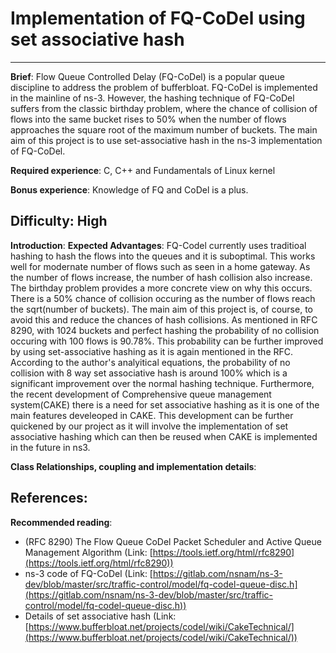 # Implementation of FQ-CoDel using set associative hash
---
**Brief**: Flow Queue Controlled Delay (FQ-CoDel) is a popular queue discipline to address the
problem of bufferbloat. FQ-CoDel is implemented in the mainline of ns-3. However, the
hashing technique of FQ-CoDel suffers from the classic birthday problem, where the chance
of collision of flows into the same bucket rises to 50% when the number of flows approaches
the square root of the maximum number of buckets. The main aim of this project is to use
set-associative hash in the ns-3 implementation of FQ-CoDel.

**Required experience**: C, C++ and Fundamentals of Linux kernel

**Bonus experience**: Knowledge of FQ and CoDel is a plus.

**Difficulty**: High
---
**Introduction**: 
**Expected Advantages**: FQ-Codel currently uses traditioal hashing to hash the flows into the queues and it is suboptimal. This works well for modernate number of flows such as seen in a home gateway. As the number of flows increase, the number of hash collision also increase. The birthday problem provides a more concrete view on why this occurs. There is a 50% chance of collision occuring as the number of flows reach the sqrt(number of buckets). The main aim of this project is, of course, to avoid this and reduce the chances of hash collisions. As mentioned in RFC 8290, with 1024 buckets and perfect hashing the probability of no collision occuring with 100 flows is 90.78%. This probability can be further improved by using set-associative hashing as it is again mentioned in the RFC. According to the author's analyitical equations, the probability of no collision with 8 way set associative hash is around 100% which is a significant improvement over the normal hashing technique. 
Furthermore, the recent development of Comprehensive queue management system(CAKE) there is a need for set associative hashing as it is one of the main features develeoped in CAKE. This development can be further quickened by our project as it will involve the implementation of set associative hashing which can then be reused when CAKE is implemented in the future in ns3.  

**Class Relationships, coupling and implementation details**: 

**References**: 
---
**Recommended reading**:
* (RFC 8290) The Flow Queue CoDel Packet Scheduler and Active Queue Management Algorithm (Link: [https://tools.ietf.org/html/rfc8290](https://tools.ietf.org/html/rfc8290))
* ns-3 code of FQ-CoDel (Link: [https://gitlab.com/nsnam/ns-3-dev/blob/master/src/traffic-control/model/fq-codel-queue-disc.h](https://gitlab.com/nsnam/ns-3-dev/blob/master/src/traffic-control/model/fq-codel-queue-disc.h))
* Details of set associative hash (Link: [https://www.bufferbloat.net/projects/codel/wiki/CakeTechnical/](https://www.bufferbloat.net/projects/codel/wiki/CakeTechnical/))
